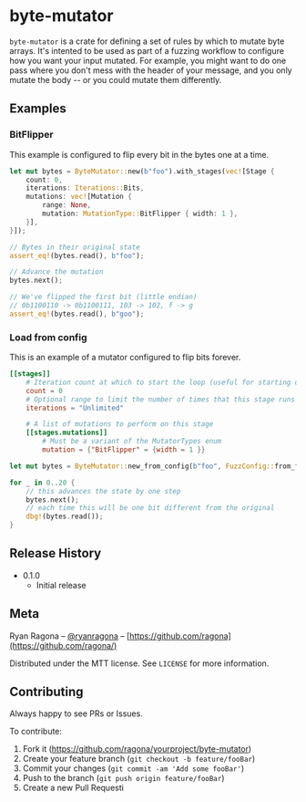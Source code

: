 # byte-mutator
`byte-mutator` is a crate for defining a set of rules by which to mutate byte arrays. It's intented to be used as part
of a fuzzing workflow to configure how you want your input mutated. For example, you might want to do one pass where 
you don't mess with the header of your message, and you only mutate the body -- or you could mutate them differently. 

## Examples

### BitFlipper
This example is configured to flip every bit in the bytes one at a time.
```rust
let mut bytes = ByteMutator::new(b"foo").with_stages(vec![Stage {
    count: 0,
    iterations: Iterations::Bits,
    mutations: vec![Mutation {
        range: None,
        mutation: MutationType::BitFlipper { width: 1 },
    }],
}]);

// Bytes in their original state
assert_eq!(bytes.read(), b"foo");

// Advance the mutation
bytes.next();

// We've flipped the first bit (little endian)
// 0b1100110 -> 0b1100111, 103 -> 102, f -> g
assert_eq!(bytes.read(), b"goo");
```

### Load from config
This is an example of a mutator configured to flip bits forever. 
```toml
[[stages]]
    # Iteration count at which to start the loop (useful for starting over from a future state)
    count = 0
    # Optional range to limit the number of times that this stage runs
    iterations = "Unlimited"

    # A list of mutations to perform on this stage
    [[stages.mutations]]
        # Must be a variant of the MutatorTypes enum
        mutation = {"BitFlipper" = {width = 1 }}
```

```rust
let mut bytes = ByteMutator::new_from_config(b"foo", FuzzConfig::from_file("config.toml"));

for _ in 0..20 {
    // this advances the state by one step
    bytes.next();
    // each time this will be one bit different from the original
    dbg!(bytes.read());
}
```

## Release History

* 0.1.0
    * Initial release

## Meta

Ryan Ragona – [@ryanragona](https://twitter.com/ryanragona) – [https://github.com/ragona](https://github.com/ragona/)

Distributed under the MTT license. See ``LICENSE`` for more information.

## Contributing
Always happy to see PRs or Issues. 

To contribute: 
1. Fork it (<https://github.com/ragona/yourproject/byte-mutator>)
2. Create your feature branch (`git checkout -b feature/fooBar`)
3. Commit your changes (`git commit -am 'Add some fooBar'`)
4. Push to the branch (`git push origin feature/fooBar`)
5. Create a new Pull Requesti